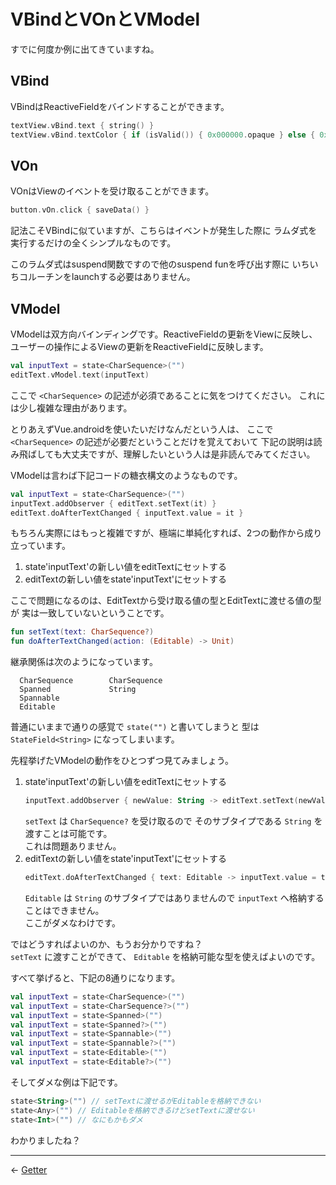 
VBindとVOnとVModel
================================================================================

すでに何度か例に出てきていますね。

VBind
--------------------------------------------------------------------------------

VBindはReactiveFieldをバインドすることができます。
```kotlin
textView.vBind.text { string() }
textView.vBind.textColor { if (isValid()) { 0x000000.opaque } else { 0xff0000.opaque } }
```


VOn
--------------------------------------------------------------------------------

VOnはViewのイベントを受け取ることができます。
```kotlin
button.vOn.click { saveData() }
```
記法こそVBindに似ていますが、こちらはイベントが発生した際に
ラムダ式を実行するだけの全くシンプルなものです。

このラムダ式はsuspend関数ですので他のsuspend funを呼び出す際に
いちいちコルーチンをlaunchする必要はありません。


VModel
--------------------------------------------------------------------------------

VModelは双方向バインディングです。ReactiveFieldの更新をViewに反映し、
ユーザーの操作によるViewの更新をReactiveFieldに反映します。
```kotlin
val inputText = state<CharSequence>("")
editText.vModel.text(inputText)
```

ここで `<CharSequence>` の記述が必須であることに気をつけてください。
これには少し複雑な理由があります。

とりあえずVue.androidを使いたいだけなんだという人は、
ここで `<CharSequence>` の記述が必要だということだけを覚えておいて
下記の説明は読み飛ばしても大丈夫ですが、理解したいという人は是非読んでみてください。

VModelは言わば下記コードの糖衣構文のようなものです。
```kotlin
val inputText = state<CharSequence>("")
inputText.addObserver { editText.setText(it) }
editText.doAfterTextChanged { inputText.value = it }
```

もちろん実際にはもっと複雑ですが、極端に単純化すれば、2つの動作から成り立っています。

1. state'inputText'の新しい値をeditTextにセットする
1. editTextの新しい値をstate'inputText'にセットする

ここで問題になるのは、EditTextから受け取る値の型とEditTextに渡せる値の型が
実は一致していないということです。
```kotlin
fun setText(text: CharSequence?)
fun doAfterTextChanged(action: (Editable) -> Unit)
```

継承関係は次のようになっています。
```
  CharSequence        CharSequence
  Spanned             String
  Spannable
  Editable
```

普通にいままで通りの感覚で `state("")` と書いてしまうと
型は `StateField<String>` になってしまいます。

先程挙げたVModelの動作をひとつずつ見てみましょう。

1. state'inputText'の新しい値をeditTextにセットする  
    ```kotlin
    inputText.addObserver { newValue: String -> editText.setText(newValue) }
    ```
    `setText` は `CharSequence?` を受け取るので
    そのサブタイプである `String` を渡すことは可能です。  
    これは問題ありません。
1. editTextの新しい値をstate'inputText'にセットする  
    ```kotlin
    editText.doAfterTextChanged { text: Editable -> inputText.value = text }
    ```
    `Editable` は `String` のサブタイプではありませんので
    `inputText` へ格納することはできません。  
    ここがダメなわけです。

ではどうすればよいのか、もうお分かりですね？  
`setText` に渡すことができて、 `Editable` を格納可能な型を使えばよいのです。

すべて挙げると、下記の8通りになります。
```kotlin
val inputText = state<CharSequence>("")
val inputText = state<CharSequence?>("")
val inputText = state<Spanned>("")
val inputText = state<Spanned?>("")
val inputText = state<Spannable>("")
val inputText = state<Spannable?>("")
val inputText = state<Editable>("")
val inputText = state<Editable?>("")
```

そしてダメな例は下記です。
```kotlin
state<String>("") // setTextに渡せるがEditableを格納できない
state<Any>("") // Editableを格納できるけどsetTextに渡せない
state<Int>("") // なにもかもダメ
```

わかりましたね？


* * * * * * * * * * * * * * * * * * * * * * * * * * * * * * * * * * * * * * * *

← [Getter](Getters.md)

